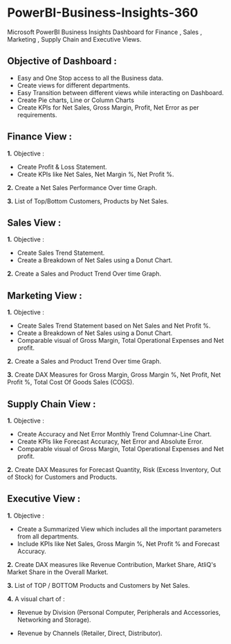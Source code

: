 # PowerBI-Business-Insights-360
Microsoft PowerBI Business Insights Dashboard for Finance , Sales , Marketing , Supply Chain  and Executive Views.

## Objective of Dashboard :
  - Easy and One Stop access to all the Business data.
  - Create views for different departments.
  - Easy Transition between different views while interacting on Dashboard.
  - Create Pie charts, Line or Column Charts
  - Create KPIs for Net Sales, Gross Margin, Profit, Net Error as per requirements.

## Finance View :
**1.** Objective :
   - Create Profit & Loss Statement.
   - Create KPIs like Net Sales, Net Margin %, Net Profit %.
     
**2.** Create a Net Sales Performance Over time Graph.

**3.** List of Top/Bottom Customers, Products by Net Sales.

## Sales View :
**1.** Objective :
   - Create Sales Trend Statement.
   - Create a Breakdown of Net Sales using a Donut Chart.
     
**2.** Create a Sales and Product Trend Over time Graph.


## Marketing View :
**1.** Objective :
   - Create Sales Trend Statement based on Net Sales and Net Profit %.
   - Create a Breakdown of Net Sales using a Donut Chart.
   - Comparable visual of Gross Margin, Total Operational Expenses and Net profit.
     
**2.** Create a Sales and Product Trend Over time Graph.

**3.** Create DAX Measures for Gross Margin, Gross Margin %, Net Profit, Net Profit %, Total Cost Of Goods Sales (COGS).

## Supply Chain View :
**1.** Objective :
   - Create Accuracy and Net Error Monthly Trend Columnar-Line Chart.
   - Create KPIs like Forecast Accuracy, Net Error and Absolute Error.
   - Comparable visual of Gross Margin, Total Operational Expenses and Net profit.

**2.** Create DAX Measures for Forecast Quantity, Risk (Excess Inventory, Out of Stock) for Customers and Products.

## Executive View :
**1.** Objective :
   - Create a Summarized View which includes all the important parameters from all departments.
   - Include KPIs like Net Sales, Gross Margin %, Net Profit % and Forecast Accuracy.
     
**2.** Create DAX measures like Revenue Contribution, Market Share, AtliQ's Market Share in the Overall Market.

**3.** List of TOP / BOTTOM Products and Customers by Net Sales.

**4.** A visual chart of :

   - Revenue by Division (Personal Computer, Peripherals and Accessories, Networking and Storage).
     
   - Revenue by Channels (Retailer, Direct, Distributor).





